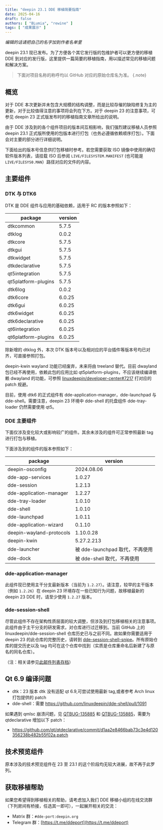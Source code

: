 ```yaml
---
title: "deepin 23.1 DDE 移植简要指南"
date: 2025-04-16
draft: false
authors: [ "BLumia", "rewine" ]
tags: [ "成果展示" ]
---
```


*编辑的话请把自己的名字加到作者名单里*

deepin 23.1 现已发布。为了方便各个其它发行版的包维护者可以更方便的移植 DDE 到对应的发行版，这里提供一篇简要的移植指南，用以描述常见的移植问题和解决方案。

> 下面对项目名称的称呼均以 GitHub 对应的原始仓库名为准。
{.note}

## 概览

对于 DDE 本次更新并未包含大规模的结构调整，而是比较存催的缺陷修复为主的更新，对于比较值得注意的事项将会列在下方。对于 deepin 23 的注意事项，可参见 deepin 23 正式版发布时的移植指南文章所给出的说明。

由于 DDE 涉及到的各个组件项目的版本间互相影响，我们强烈建议移植人员参照 deepin 23.1 正式版所使用的包版本进行打包（也务必遵循依赖顺序打包）。下面会对主要的部分进行详细说明。

下面给出的版本号信息供打包移植时参考。若您需要获取 ISO 镜像中使用的确切软件版本列表，请挂载 ISO 后参阅 `LIVE/FILESYSTEM.MANIFEST` (也可能是 `LIVE/FILESYS0.MAN`）路径对应的文件的内容。

## 主要组件

### DTK 与 DTK6

DTK 是 DDE 组件与应用的基础依赖，适用于 RC 的版本参照如下：

| package | version |
| --- | --- |
| dtkcommon | 5.7.5 |
| dtklog | 0.0.2 |
| dtkcore | 5.7.5 |
| dtkgui | 5.7.5 |
| dtkwidget | 5.7.5 |
| dtkdeclarative | 5.7.5 |
| qt5integration | 5.7.5 |
| qt5platform-plugins | 5.7.5 |
| dtk6log | 0.0.2 |
| dtk6core | 6.0.25 |
| dtk6gui | 6.0.25 |
| dtk6widget | 6.0.25 |
| dtk6declarative | 6.0.25 |
| qt6integration | 6.0.25 |
| qt6platform-plugins | 6.0.25 |

除新增的 dtklog 外，本次 DTK 版本号以及相对应的平台插件等版本号均已对齐，可直接参照打包。

deepin-kwin wayland 功能已经废弃，未来将由 treeland 替代。目前 dwayland 包已经不再使用，依赖此包的应用比如 qt5platform-plugins，不应该继续编译依赖 dwayland 的功能，可参照 [linuxdeepin/developer-center#7217](https://github.com/linuxdeepin/developer-center/issues/7217) 打对应的 patch 规避。

目前，使用 dtk6 的正式组件有 dde-application-manager，dde-launchpad 与 dde-shell。需要注意，deepin 23 环境中 dde-shell 的托盘组件 dde-tray-loader 仍然需要使用 qt5。

### DDE 主要组件

下面仅涉及变化较大或影响较广的组件。其余未涉及的组件可正常参照最新 tag 进行打包与移植。

下面涉及到的组件的版本参照如下：

| package | version |
| --- | --- |
| deepin-osconfig | 2024.08.06 |
| dde-app-services | 1.0.27 |
| dde-session | 1.2.13 |
| dde-application-manager | 1.2.27 |
| dde-tray-loader | 1.0.10 |
| dde-shell | 1.0.10 |
| dde-launchpad | 1.0.11 |
| dde-application-wizard | 0.1.10 |
| deepin-wayland-protocols | 1.10.0.28 |
| deepin-kwin | 5.27.2.213 |
| dde-launcher | 被 dde-launchpad 取代，不再使用 |
| dde-dock | 被 dde-shell 取代，不再使用 |

### dde-application-manager

此组件现已使用主干分支最新版本（当前为 `1.2.27`）。请注意，较早的主干版本（例如 `1.2.26`）在 deepin 23 环境存在一些已知行为问题，故移植最新的 deepin 23 DDE 时，请至少使用 `1.2.27` 版本。

### dde-session-shell

尽管此组件不存在架构性质层面的较大调整，但涉及到打包移植相关的注意事项。此组件由于主干分支的研发需求，对仓库进行过迁移到。当前 GitHub 上的 linuxdeepin/dde-session-shell 仓库历史已与之前不同。故如果你需要适用于 deepin 23 的此仓库的完整历史，请转到 [dde-session-shell-snipe](https://github.com/linuxdeepin/dde-session-shell-snipe)。所有原始仓库的提交历史以及 tag 均可在这个仓库中找到（实质是仓库重命名后新建了与原名的同名仓库）。

（注：相关请参见[此邮件列表存档](https://www.freelists.org/post/deepin-devel/githubddesessionshellddesessionshell)）

## Qt 6.9 编译问题
- dtk：23 版本 dtk 没有适配 qt 6.9,可尝试使用最新 tag,或者参考 Arch linux 打包提供的 patch
- dde-shell：需要 https://github.com/linuxdeepin/dde-shell/pull/1091 

如果遇到 qmlsc 崩溃问题，见 [QTBUG-135885](https://bugreports.qt.io/browse/QTBUG-135885) 和 [QTBUG-135885](https://bugreports.qt.io/browse/QTBUG-135288)，需要为 qtdeclarative 增加以下 patch：

- https://github.com/qt/qtdeclarative/commit/d1aa2e8466bab73c3e4d120356238b482b55f02a.patch


## 技术预览组件

原本涉及的技术预览组件在 23 至 23.1 的这个阶段均无较大进展，故不再于此罗列。

## 获取移植帮助

如果您希望得到移植相关的帮助，请考虑加入我们 DDE 移植小组的在线交流群（下列房间有桥接，任选其一即可），一起展开相关的交流：

- Matrix 群：`#dde-port:deepin.org`
- Telegram 群：[https://t.me/ddeport](https://t.me/ddeport)
